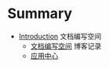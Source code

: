 # Summary

* [Introduction](README.md)
文档编写空间
    * [文档编写空间](_file/wen-dang-bian-xie-kong-jian.md)
博客记录
    * [应用中心](_posts/2017-06-19-appcenter_app_platform.md)

